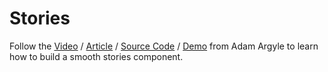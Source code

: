 # Stories

Follow the [Video](https://www.youtube.com/watch?v=PzvdREGR0Xw) / [Article](https://web.dev/building-a-stories-component/) / [Source Code](https://github.com/argyleink/gui-challenges/tree/main/stories) / [Demo](https://gui-challenges.web.app/stories/dist/) from Adam Argyle to learn how to build a smooth stories component.
